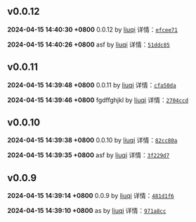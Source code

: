 ## v0.0.12
**2024-04-15 14:40:30 +0800**
0.0.12 by [liuqi](liuqi6602@163.com)
详情：[`efcee71`](https://github.com/gtesim/gt-admin/commit/efcee717a41cc8ec12f96d96ce553987e6d15476)

**2024-04-15 14:40:26 +0800**
asf by [liuqi](liuqi6602@163.com)
详情：[`51ddc85`](https://github.com/gtesim/gt-admin/commit/51ddc85748d0deb7378ad066cb3f339437c67c6f)





## v0.0.11
**2024-04-15 14:39:48 +0800**
0.0.11 by [liuqi](liuqi6602@163.com)
详情：[`cfa50da`](https://github.com/gtesim/gt-admin/commit/cfa50da622012eaedd918843ac5324ce0c36c412)

**2024-04-15 14:39:46 +0800**
fgdffghjkl by [liuqi](liuqi6602@163.com)
详情：[`2704ccd`](https://github.com/gtesim/gt-admin/commit/2704ccd9fcf44d40823253ffd7ae5603630202ae)





## v0.0.10
**2024-04-15 14:39:38 +0800**
0.0.10 by [liuqi](liuqi6602@163.com)
详情：[`82cc80a`](https://github.com/gtesim/gt-admin/commit/82cc80ac02cb20f16aa8eb80cfc4ac2c1b773993)

**2024-04-15 14:39:35 +0800**
asf by [liuqi](liuqi6602@163.com)
详情：[`3f229d7`](https://github.com/gtesim/gt-admin/commit/3f229d7939bffc76e24cf03054e7051c27433627)





## v0.0.9
**2024-04-15 14:39:14 +0800**
0.0.9 by [liuqi](liuqi6602@163.com)
详情：[`481d1f6`](https://github.com/gtesim/gt-admin/commit/481d1f6b92c9686b392f90ce7dea06bfae91bf3b)

**2024-04-15 14:39:10 +0800**
as by [liuqi](liuqi6602@163.com)
详情：[`971a8cc`](https://github.com/gtesim/gt-admin/commit/971a8ccbcd9acf16574e21bc2c45b872b4e55875)





